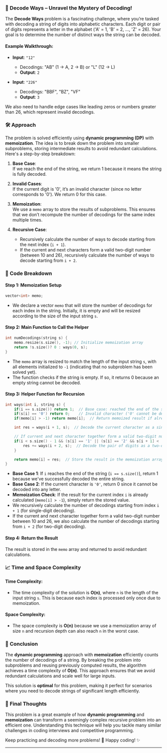 ### 🔐 **Decode Ways** – Unravel the Mystery of Decoding!

The **Decode Ways** problem is a fascinating challenge, where you’re tasked with decoding a string of digits into alphabetic characters. Each digit or pair of digits represents a letter in the alphabet ('A' = 1, 'B' = 2, ..., 'Z' = 26). Your goal is to determine the number of distinct ways the string can be decoded.

#### Example Walkthrough:
- **Input**: `"12"`  
  - Decodings: "AB" (1 → A, 2 → B) or "L" (12 → L)  
  - **Output**: `2`
  
- **Input**: `"226"`  
  - Decodings: "BBF", "BZ", "VF"  
  - **Output**: `3`

We also need to handle edge cases like leading zeros or numbers greater than 26, which represent invalid decodings.

### 🛠️ **Approach**

The problem is solved efficiently using **dynamic programming (DP)** with **memoization**. The idea is to break down the problem into smaller subproblems, storing intermediate results to avoid redundant calculations. Here's a step-by-step breakdown:

1. **Base Case**:  
   If we reach the end of the string, we return 1 because it means the string is fully decoded.

2. **Invalid Cases**:  
   If the current digit is '0', it’s an invalid character (since no letter corresponds to '0'). We return 0 for this case.

3. **Memoization**:  
   We use a `memo` array to store the results of subproblems. This ensures that we don’t recompute the number of decodings for the same index multiple times.

4. **Recursive Case**:  
   - Recursively calculate the number of ways to decode starting from the next index (`i + 1`).
   - If the current and next characters form a valid two-digit number (between 10 and 26), recursively calculate the number of ways to decode starting from `i + 2`.

### 📜 **Code Breakdown**

#### Step 1: Memoization Setup

```cpp
vector<int> memo;
```

- We declare a vector `memo` that will store the number of decodings for each index in the string. Initially, it is empty and will be resized according to the size of the input string `s`.

#### Step 2: Main Function to Call the Helper

```cpp
int numDecodings(string s) {
    memo.resize(s.size(), -1); // Initialize memoization array
    return !s.size()? 0 : ways(0, s);
}
```

- The `memo` array is resized to match the length of the input string `s`, with all elements initialized to `-1` (indicating that no subproblem has been solved yet).
- The function checks if the string is empty. If so, it returns 0 because an empty string cannot be decoded.

#### Step 3: Helper Function for Recursion

```cpp
int ways(int i, string s) {
    if(i == s.size()) return 1;  // Base case: reached the end of the string
    if(s[i] == '0') return 0;    // Invalid character ('0' cannot be decoded)
    if(memo[i] > -1) return memo[i];  // Return memoized result if already computed

    int res = ways(i + 1, s);  // Decode the current character as a single digit

    // If current and next character together form a valid two-digit number (10-26)
    if(i < s.size() - 1 && (s[i] == '1' || (s[i] == '2' && s[i + 1] < '7'))) {
        res += ways(i + 2, s);  // Decode the pair of digits as a two-digit number
    }

    return memo[i] = res;  // Store the result in the memoization array
}
```

- **Base Case 1**: If `i` reaches the end of the string (`i == s.size()`), return 1 because we've successfully decoded the entire string.
- **Base Case 2**: If the current character is `'0'`, return 0 since it cannot be decoded into any letter.
- **Memoization Check**: If the result for the current index `i` is already calculated (`memo[i] > -1`), simply return the stored value.
- We recursively calculate the number of decodings starting from index `i + 1` (for single-digit decoding).
- If the current and next character together form a valid two-digit number between 10 and 26, we also calculate the number of decodings starting from `i + 2` (for two-digit decoding).

#### Step 4: Return the Result

The result is stored in the `memo` array and returned to avoid redundant calculations.

### 📈 **Time and Space Complexity**

#### Time Complexity:
- The time complexity of the solution is **O(n)**, where `n` is the length of the input string `s`. This is because each index is processed only once due to memoization.

#### Space Complexity:
- The space complexity is **O(n)** because we use a memoization array of size `n` and recursion depth can also reach `n` in the worst case.

### 🏁 **Conclusion**

The **dynamic programming** approach with **memoization** efficiently counts the number of decodings of a string. By breaking the problem into subproblems and reusing previously computed results, the algorithm achieves a time complexity of **O(n)**. This approach ensures that we avoid redundant calculations and scale well for large inputs.

This solution is **optimal** for this problem, making it perfect for scenarios where you need to decode strings of significant length efficiently.

### 🌟 **Final Thoughts**

This problem is a great example of how **dynamic programming** and **memoization** can transform a seemingly complex recursive problem into an efficient one. Understanding this technique will help you tackle many similar challenges in coding interviews and competitive programming.

Keep practicing and decoding more problems! 🚀 Happy coding! ✨

---